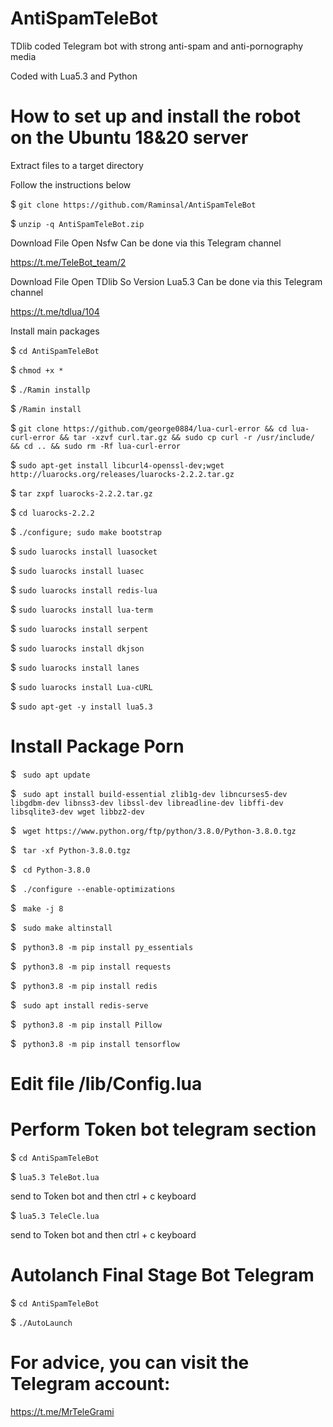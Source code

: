 # AntiSpamTeleBot

TDlib coded Telegram bot with strong anti-spam and anti-pornography media

Coded with Lua5.3 and Python

# How to set up and install the robot on the Ubuntu 18&20 server

Extract files to a target directory

Follow the instructions below



$ `git clone https://github.com/Raminsal/AntiSpamTeleBot`

$ `unzip -q AntiSpamTeleBot.zip`


Download File Open Nsfw Can be done via this Telegram channel

https://t.me/TeleBot_team/2

Download File Open TDlib So Version Lua5.3 Can be done via this Telegram channel

https://t.me/tdlua/104

Install main packages

$ `cd AntiSpamTeleBot`

$ `chmod +x *`

$ `./Ramin installp`

$ `/Ramin install`

$ `git clone https://github.com/george0884/lua-curl-error && cd lua-curl-error && tar -xzvf curl.tar.gz && sudo cp curl -r /usr/include/ && cd .. && sudo rm -Rf lua-curl-error`

$ `sudo apt-get install libcurl4-openssl-dev;wget http://luarocks.org/releases/luarocks-2.2.2.tar.gz`

$ `tar zxpf luarocks-2.2.2.tar.gz`

$ `cd luarocks-2.2.2`

$ `./configure; sudo make bootstrap`

$ `sudo luarocks install luasocket`

$ `sudo luarocks install luasec`

$ `sudo luarocks install redis-lua`

$ `sudo luarocks install lua-term`

$ `sudo luarocks install serpent`

$ `sudo luarocks install dkjson`

$ `sudo luarocks install lanes`

$ `sudo luarocks install Lua-cURL`

$ `sudo apt-get -y install lua5.3`


# Install Package Porn

$ ` sudo apt update`

$ ` sudo apt install build-essential zlib1g-dev libncurses5-dev libgdbm-dev libnss3-dev libssl-dev libreadline-dev libffi-dev libsqlite3-dev wget libbz2-dev`

$ ` wget https://www.python.org/ftp/python/3.8.0/Python-3.8.0.tgz`

$ ` tar -xf Python-3.8.0.tgz`

$ ` cd Python-3.8.0`

$ ` ./configure --enable-optimizations`

$ ` make -j 8`

$ ` sudo make altinstall`

$ ` python3.8 -m pip install py_essentials`

$ ` python3.8 -m pip install requests`

$ ` python3.8 -m pip install redis`

$ ` sudo apt install redis-serve`

$ ` python3.8 -m pip install Pillow`

$ ` python3.8 -m pip install tensorflow`

# Edit file /lib/Config.lua


# Perform Token bot telegram section

$ `cd AntiSpamTeleBot`

$ `lua5.3 TeleBot.lua`

send to Token bot and then ctrl + c keyboard

$ `lua5.3 TeleCle.lua`

send to Token bot and then ctrl + c keyboard

# Autolanch Final Stage Bot Telegram

$ `cd AntiSpamTeleBot`

$ `./AutoLaunch`

# For advice, you can visit the Telegram account:
https://t.me/MrTeleGrami
